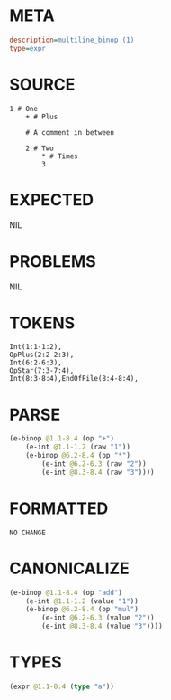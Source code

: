 # META
~~~ini
description=multiline_binop (1)
type=expr
~~~
# SOURCE
~~~roc
1 # One
	+ # Plus

	# A comment in between

	2 # Two
		* # Times
		3
~~~
# EXPECTED
NIL
# PROBLEMS
NIL
# TOKENS
~~~zig
Int(1:1-1:2),
OpPlus(2:2-2:3),
Int(6:2-6:3),
OpStar(7:3-7:4),
Int(8:3-8:4),EndOfFile(8:4-8:4),
~~~
# PARSE
~~~clojure
(e-binop @1.1-8.4 (op "+")
	(e-int @1.1-1.2 (raw "1"))
	(e-binop @6.2-8.4 (op "*")
		(e-int @6.2-6.3 (raw "2"))
		(e-int @8.3-8.4 (raw "3"))))
~~~
# FORMATTED
~~~roc
NO CHANGE
~~~
# CANONICALIZE
~~~clojure
(e-binop @1.1-8.4 (op "add")
	(e-int @1.1-1.2 (value "1"))
	(e-binop @6.2-8.4 (op "mul")
		(e-int @6.2-6.3 (value "2"))
		(e-int @8.3-8.4 (value "3"))))
~~~
# TYPES
~~~clojure
(expr @1.1-8.4 (type "a"))
~~~
